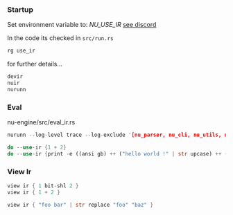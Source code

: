 
### Startup

Set environment variable to: *NU_USE_IR*
[see discord](https://discord.com/channels/601130461678272522/683070703716925568/1260135306628304907)

In the code its checked in `src/run.rs`

```rust
rg use_ir
```

for further details...

```rust
devir
nuir
nurunn
```

### Eval

nu-engine/src/eval_ir.rs

```rust
nurunn --log-level trace --log-exclude '[nu_parser, nu_cli, nu_utils, nu::config_files]'
```

```rust
do --use-ir {1 + 2}
do --use-ir {print -e ((ansi gb) ++ ("hello world !" | str upcase) ++ (ansi reset))}
```

### View Ir

```rust
view ir { 1 bit-shl 2 }
view ir { 1 + 2 }
```

```rust
view ir { "foo bar" | str replace "foo" "baz" }
```
